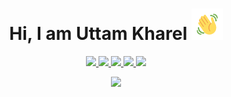 <div align="center">
	<h1>Hi, I am Uttam Kharel <img src="https://raw.githubusercontent.com/Uttamkharel/UttamKharel/main/assets/wave.gif" alt="Waving hand animated gif" height="50" width="50" /></h1>
</div>
<p align="center">
	<a href="https://www.linkedin.com/in/UttamKharel/"><img src="https://img.shields.io/badge/LinkedIn-0077B5?style=for-the-badge&logo=linkedin&logoColor=white"/> </a>
	<a href="https://leetcode.com/TheSickness/"><img src="https://img.shields.io/badge/-LeetCode-FFA116?style=for-the-badge&logo=LeetCode&logoColor=black"/> </a>
	<a href="https://www.hackerrank.com/TheSickness/"><img src="https://img.shields.io/badge/-Hackerrank-2EC866?style=for-the-badge&logo=HackerRank&logoColor=white"/> </a>
	<a href="https://dev.to/UttamKharel/"><img src="https://img.shields.io/badge/Dev-34282C?style=for-the-badge&logo=dev.to&logoColor=white"/> </a>
	<a href="mailto:imuttamkharel@gmail.com"><img src="https://img.shields.io/badge/Gmail-D14836?style=for-the-badge&logo=gmail&logoColor=white"/> </a>
</p>
<div align="center">
	<img src="https://komarev.com/ghpvc/?username=UttamKharel&label=Profile+Views"/>
</div>
